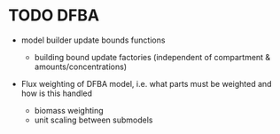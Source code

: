 # TODO DFBA
* model builder update bounds functions
    * building bound update factories (independent of compartment & amounts/concentrations)
    
* Flux weighting of DFBA model, i.e. what parts must be weighted and how is this handled
    * biomass weighting
    * unit scaling between submodels